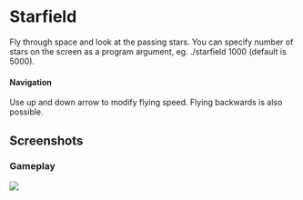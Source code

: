# Starfield
Fly through space and look at the passing stars. 
You can specify number of stars on the screen as a program argument, eg. ./starfield 1000 (default is 5000).
#### Navigation
Use up and down arrow to modify flying speed. Flying backwards is also possible.

Screenshots
---
### Gameplay
![](https://i.imgur.com/UFI8Eq8.png)
